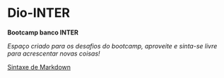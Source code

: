 # Dio-INTER #

**Bootcamp banco INTER**

*Espaço criado para os desafios do bootcamp, aproveite e sinta-se livre para acrescentar novas coisas!*

[Sintaxe de Markdown](https://www.markdownguide.org/)

</ChristSavior> 
